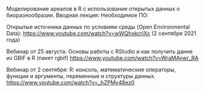 Моделирование ареалов в R с использование открытых данных о биоразнообразии.
Вводная лекция: 
Необходимое ПО:

Открытые источники данных по условиям среды (Open Environmental Data): https://www.youtube.com/watch?v=wWQhxkcriXc (2 сентября 2021 года)

Вебинар от 25 августа: Основы работы с RStudio и как получить данне из GBIF в R (пакет rgbif) https://www.youtube.com/watch?v=WraMAywr_RA  

Вебинар от 2 сентября: R: консоль, математические операторы, функции и аргументы, переменные и структуры данных. https://www.youtube.com/watch?v=_hZPMv48ez0

